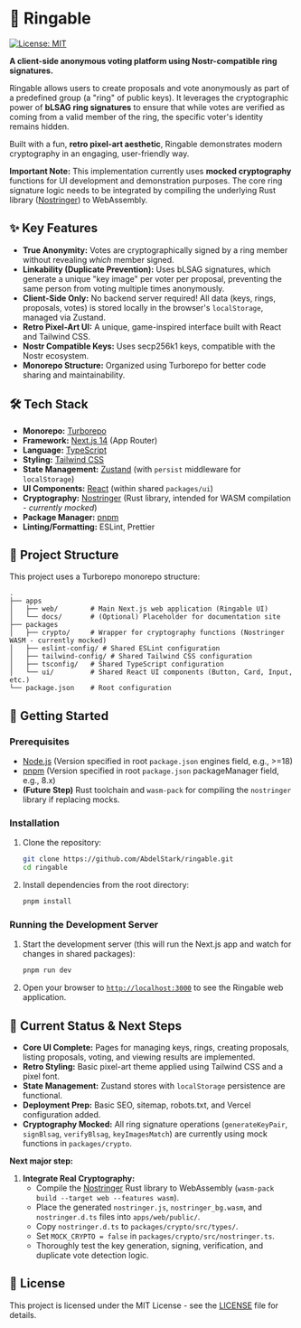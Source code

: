 # 💍 Ringable

[![License: MIT](https://img.shields.io/badge/License-MIT-yellow.svg)](https://opensource.org/licenses/MIT)
<!-- Add other badges later if desired, e.g., build status -->

**A client-side anonymous voting platform using Nostr-compatible ring signatures.**

Ringable allows users to create proposals and vote anonymously as part of a predefined group (a "ring" of public keys). It leverages the cryptographic power of **bLSAG ring signatures** to ensure that while votes are verified as coming from a valid member of the ring, the specific voter's identity remains hidden.

Built with a fun, **retro pixel-art aesthetic**, Ringable demonstrates modern cryptography in an engaging, user-friendly way.

**Important Note:** This implementation currently uses **mocked cryptography** functions for UI development and demonstration purposes. The core ring signature logic needs to be integrated by compiling the underlying Rust library ([Nostringer](https://github.com/AbdelStark/nostringer)) to WebAssembly.

## ✨ Key Features

*   **True Anonymity:** Votes are cryptographically signed by a ring member without revealing *which* member signed.
*   **Linkability (Duplicate Prevention):** Uses bLSAG signatures, which generate a unique "key image" per voter per proposal, preventing the same person from voting multiple times anonymously.
*   **Client-Side Only:** No backend server required! All data (keys, rings, proposals, votes) is stored locally in the browser's `localStorage`, managed via Zustand.
*   **Retro Pixel-Art UI:** A unique, game-inspired interface built with React and Tailwind CSS.
*   **Nostr Compatible Keys:** Uses secp256k1 keys, compatible with the Nostr ecosystem.
*   **Monorepo Structure:** Organized using Turborepo for better code sharing and maintainability.

## 🛠️ Tech Stack

*   **Monorepo:** [Turborepo](https://turbo.build/repo)
*   **Framework:** [Next.js 14](https://nextjs.org/) (App Router)
*   **Language:** [TypeScript](https://www.typescriptlang.org/)
*   **Styling:** [Tailwind CSS](https://tailwindcss.com/)
*   **State Management:** [Zustand](https://zustand-demo.pmnd.rs/) (with `persist` middleware for `localStorage`)
*   **UI Components:** [React](https://reactjs.org/) (within shared `packages/ui`)
*   **Cryptography:** [Nostringer](https://github.com/AbdelStark/nostringer) (Rust library, intended for WASM compilation - *currently mocked*)
*   **Package Manager:** [pnpm](https://pnpm.io/)
*   **Linting/Formatting:** ESLint, Prettier

## 📂 Project Structure

This project uses a Turborepo monorepo structure:

```plaintext
.
├── apps
│   ├── web/        # Main Next.js web application (Ringable UI)
│   └── docs/       # (Optional) Placeholder for documentation site
├── packages
│   ├── crypto/     # Wrapper for cryptography functions (Nostringer WASM - currently mocked)
│   ├── eslint-config/ # Shared ESLint configuration
│   ├── tailwind-config/ # Shared Tailwind CSS configuration
│   ├── tsconfig/   # Shared TypeScript configuration
│   └── ui/         # Shared React UI components (Button, Card, Input, etc.)
└── package.json    # Root configuration
```

## 🚀 Getting Started

### Prerequisites

*   [Node.js](https://nodejs.org/) (Version specified in root `package.json` engines field, e.g., >=18)
*   [pnpm](https://pnpm.io/) (Version specified in root `package.json` packageManager field, e.g., 8.x)
*   **(Future Step)** Rust toolchain and `wasm-pack` for compiling the `nostringer` library if replacing mocks.

### Installation

1.  Clone the repository:
    ```bash
    git clone https://github.com/AbdelStark/ringable.git
    cd ringable
    ```
2.  Install dependencies from the root directory:
    ```bash
    pnpm install
    ```

### Running the Development Server

1.  Start the development server (this will run the Next.js app and watch for changes in shared packages):
    ```bash
    pnpm run dev
    ```
2.  Open your browser to [`http://localhost:3000`](http://localhost:3000) to see the Ringable web application.

## 🚧 Current Status & Next Steps

*   **Core UI Complete:** Pages for managing keys, rings, creating proposals, listing proposals, voting, and viewing results are implemented.
*   **Retro Styling:** Basic pixel-art theme applied using Tailwind CSS and a pixel font.
*   **State Management:** Zustand stores with `localStorage` persistence are functional.
*   **Deployment Prep:** Basic SEO, sitemap, robots.txt, and Vercel configuration added.
*   **Cryptography Mocked:** All ring signature operations (`generateKeyPair`, `signBlsag`, `verifyBlsag`, `keyImagesMatch`) are currently using mock functions in `packages/crypto`.

**Next major step:**

1.  **Integrate Real Cryptography:**
    -   Compile the [Nostringer](https://github.com/AbdelStark/nostringer) Rust library to WebAssembly (`wasm-pack build --target web --features wasm`).
    -   Place the generated `nostringer.js`, `nostringer_bg.wasm`, and `nostringer.d.ts` files into `apps/web/public/`.
    -   Copy `nostringer.d.ts` to `packages/crypto/src/types/`.
    -   Set `MOCK_CRYPTO = false` in `packages/crypto/src/nostringer.ts`.
    -   Thoroughly test the key generation, signing, verification, and duplicate vote detection logic.

## 📄 License

This project is licensed under the MIT License - see the [LICENSE](LICENSE) file for details.
